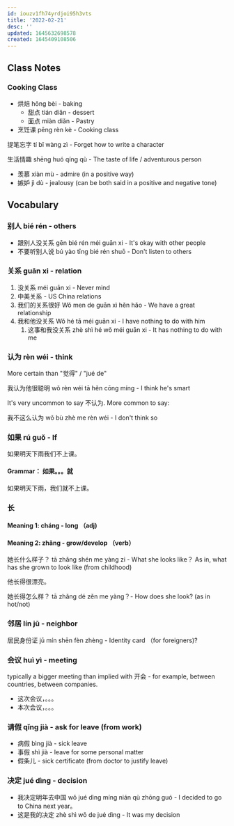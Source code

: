 ```yaml
---
id: iouzv1fh74yrdjoi95h3vts
title: '2022-02-21'
desc: ''
updated: 1645632698578
created: 1645409108506
---
```


## Class Notes

### Cooking Class

- 烘焙 hōng bèi - baking
    - 甜点 tián diǎn - dessert
    - 面点 miàn diǎn - Pastry
- 烹饪课 pēng rèn kè - Cooking class 

提笔忘字 tí bǐ wàng zì - Forget how to write a character

生活情趣 shēng huó qíng qù - The taste of life / adventurous person

- 羡慕 xiàn mù - admire (in a positive way)
- 嫉妒 jì dù - jealousy (can be both said in a positive and negative tone)

## Vocabulary

### 别人 bié rén - others 

- 跟别人没关系 gēn bié rén méi guān xi - It's okay with other people
- 不要听别人说 bú yào tīng bié rén shuō - Don't listen to others


### 关系 guān xi - relation

1. 没关系 méi guān xi - Never mind
1. 中美关系 - US China relations
1. 我们的关系很好 Wǒ men de guān xì hěn hǎo - We have a great relationship
1. 我和他没关系 Wǒ hé tā méi guān xi - I have nothing to do with him
    1. 这事和我没关系 zhè shì hé wǒ méi guān xi - It has nothing to do with me


### 认为 rèn wéi - think

More certain than "觉得" / "jué de"

我认为他很聪明 wǒ rèn wéi tā hěn cōng míng - I think he's smart

It's very uncommon to say 不认为.  More common to say: 

我不这么认为 wǒ bù zhè me rèn wéi - I don't think so

### 如果 rú guǒ - If

如果明天下雨我们不上课。

#### Grammar： 如果。。。就

如果明天下雨，我们就不上课。

### 长

#### Meaning 1: cháng - long （adj)

#### Meaning 2: zhǎng - grow/develop （verb）

她长什么样子？ tā zhǎng shén me yàng zi - What she looks like？ As in, what has she grown to look like (from childhood)

他长得很漂亮。

她长得怎么样？ tā zhǎng dé zěn me yàng？-  How does she look? (as in hot/not)

### 邻居 lín jū - neighbor

居民身份证 jū mín shēn fèn zhèng - Identity card （for foreigners)?

### 会议 huì yì - meeting

typically a bigger meeting than implied with 开会 - for example, between countries, between companies.

- 这次会议，。。。
- 本次会议，。。。


### 请假 qǐng jià - ask for leave (from work)

- 病假 bìng jià - sick leave
- 事假 shì jià - leave for some personal matter
- 假条儿 - sick certificate (from doctor to justify leave)


### 决定 jué dìng - decision

- 我决定明年去中国 wǒ jué dìng míng nián qù zhōng guó - I decided to go to China next year。
- 这是我的决定 zhè shì wǒ de jué dìng - It was my decision